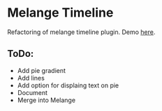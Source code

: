 # Melange Timeline

Refactoring of melange timeline plugin.
Demo [here](http://bumbu.github.io/melange-timeline/app/).

## ToDo:
  * Add pie gradient
  * Add lines
  * Add option for displaing text on pie
  * Document
  * Merge into Melange